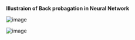 
**Illustraion of Back probagation in Neural Network**


![image](https://user-images.githubusercontent.com/24297930/118180606-5ae2d600-b454-11eb-9155-24b99d5fc0c0.png)

![image](https://user-images.githubusercontent.com/24297930/118183027-47853a00-b457-11eb-8a3d-74409f143be5.png)
